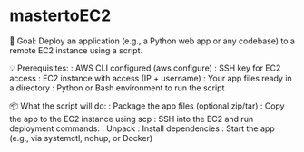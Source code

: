 # mastertoEC2
🔧 Goal:
   Deploy an application (e.g., a Python web app or any codebase) to a remote EC2 instance using a script.

💡 Prerequisites:
  : AWS CLI configured (aws configure)
  : SSH key for EC2 access
  : EC2 instance with access (IP + username)
  : Your app files ready in a directory
  : Python or Bash environment to run the script

📦 What the script will do:
  : Package the app files (optional zip/tar)
  : Copy the app to the EC2 instance using scp
  : SSH into the EC2 and run deployment commands:
  : Unpack
  : Install dependencies
  : Start the app (e.g., via systemctl, nohup, or Docker)
